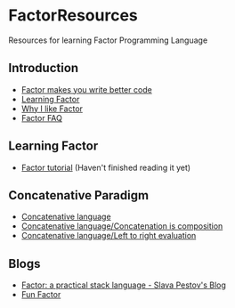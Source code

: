 # FactorResources

Resources for learning Factor Programming Language


## Introduction
* [Factor makes you write better code](http://phildawes.net/blog/2009/03/30/factor-makes-you-write-better-code/)
* [Learning Factor](http://useless-factor.blogspot.com/2008/01/learning-factor.html)
* [Why I like Factor](http://jedahu.blogspot.com/2010/08/why-i-like-factor.html)
* [Factor FAQ](http://concatenative.org/wiki/view/Factor/FAQ)

## Learning Factor 
* [Factor tutorial](https://andreaferretti.github.io/factor-tutorial/) (Haven't finished reading it yet)

## Concatenative Paradigm 
* [Concatenative language](https://concatenative.org/wiki/view/Concatenative%20language)
* [Concatenative language/Concatenation is composition](https://concatenative.org/wiki/view/Concatenative%20language/Concatenation%20is%20composition)
* [Concatenative language/Left to right evaluation](https://concatenative.org/wiki/view/Concatenative%20language/Left%20to%20right%20evaluation)


## Blogs 
* [Factor: a practical stack language - Slava Pestov's Blog](http://factor-language.blogspot.com/)
* [Fun Factor](http://fun-factor.blogspot.com/)

